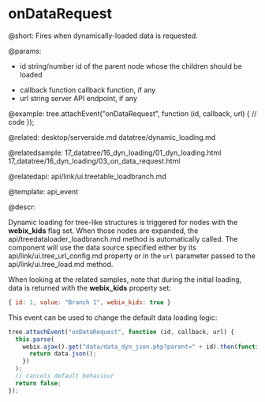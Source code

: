 onDataRequest
=============

@short: Fires when dynamically-loaded data is requested.

@params:
- id	string/number	id of the parent node whose the children should be loaded
* callback	function	callback function, if any
* url	string	server API endpoint, if any

@example:
tree.attachEvent("onDataRequest", function (id, callback, url) {
	// code
});

@related:
	desktop/serverside.md
	datatree/dynamic_loading.md
    

@relatedsample:
	17_datatree/16_dyn_loading/01_dyn_loading.html
	17_datatree/16_dyn_loading/03_on_data_request.html
    
@relatedapi: 
	api/link/ui.treetable_loadbranch.md
    
@template: api_event

@descr:

Dynamic loading for tree-like structures is triggered for nodes with the **webix_kids** flag set. When those nodes are expanded, the api/treedataloader_loadbranch.md method is automatically called. The component will use the data source
specified either by its api/link/ui.tree_url_config.md property or in
the `url` parameter passed to the api/link/ui.tree_load.md method.

When looking at the related samples, note that during the initial loading, data is returned with the **webix_kids** property set:

~~~js
{ id: 1, value: "Branch 1", webix_kids: true }
~~~

This event can be used to change the default data loading logic:

~~~js
tree.attachEvent("onDataRequest", function (id, callback, url) {
  this.parse(
    webix.ajax().get("data/data_dyn_json.php?parent=" + id).then(function (data) {
      return data.json();
    })
  );
  // cancels default behaviour
  return false;
});
~~~
